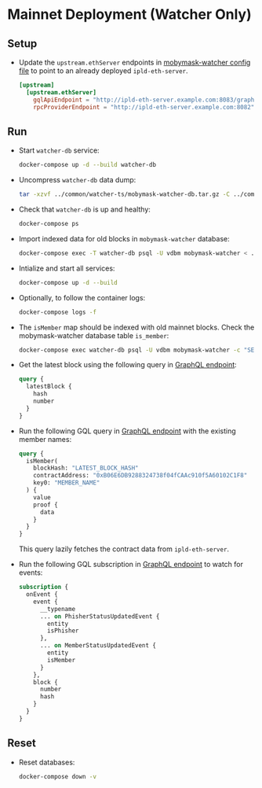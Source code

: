 # Mainnet Deployment (Watcher Only)

## Setup

* Update the `upstream.ethServer` endpoints in [mobymask-watcher config file](../common/watcher-ts/mobymask-watcher.toml) to point to an already deployed `ipld-eth-server`.

  ```toml
  [upstream]
    [upstream.ethServer]
      gqlApiEndpoint = "http://ipld-eth-server.example.com:8083/graphql"
      rpcProviderEndpoint = "http://ipld-eth-server.example.com:8082"
  ```

## Run

* Start `watcher-db` service:

  ```bash
  docker-compose up -d --build watcher-db
  ```

* Uncompress `watcher-db` data dump:

  ```bash
  tar -xzvf ../common/watcher-ts/mobymask-watcher-db.tar.gz -C ../common/watcher-ts/
  ```

* Check that `watcher-db` is up and healthy:

  ```bash
  docker-compose ps
  ```

* Import indexed data for old blocks in `mobymask-watcher` database:

  ```bash
  docker-compose exec -T watcher-db psql -U vdbm mobymask-watcher < ../common/watcher-ts/mobymask-watcher-db.sql
  ```

* Intialize and start all services:

  ```bash
  docker-compose up -d --build
  ```

* Optionally, to follow the container logs:

  ```bash
  docker-compose logs -f
  ```

* The `isMember` map should be indexed with old mainnet blocks. Check the mobymask-watcher database table `is_member`:

  ```bash
  docker-compose exec watcher-db psql -U vdbm mobymask-watcher -c "SELECT block_hash, block_number, contract_address, key0, value FROM is_member"
  ```

* Get the latest block using the following query in [GraphQL endpoint](http://127.0.0.1:3001/graphql):

  ```graphql
  query {
    latestBlock {
      hash
      number
    }
  }
  ```

* Run the following GQL query in [GraphQL endpoint](http://127.0.0.1:3001/graphql) with the existing member names:

  ```graphql
  query {
    isMember(
      blockHash: "LATEST_BLOCK_HASH"
      contractAddress: "0xB06E6DB9288324738f04fCAAc910f5A60102C1F8"
      key0: "MEMBER_NAME"
    ) {
      value
      proof {
        data
      }
    }
  }
  ```

  This query lazily fetches the contract data from `ipld-eth-server`.

* Run the following GQL subscription in [GraphQL endpoint](http://127.0.0.1:3001/graphql) to watch for events:

  ```graphql
  subscription {
    onEvent {
      event {
        __typename
        ... on PhisherStatusUpdatedEvent {
          entity
          isPhisher
        },
        ... on MemberStatusUpdatedEvent {
          entity
          isMember
        }
      },
      block {
        number
        hash
      }
    }
  }
  ```

## Reset

* Reset databases:

  ```bash
  docker-compose down -v
  ```
